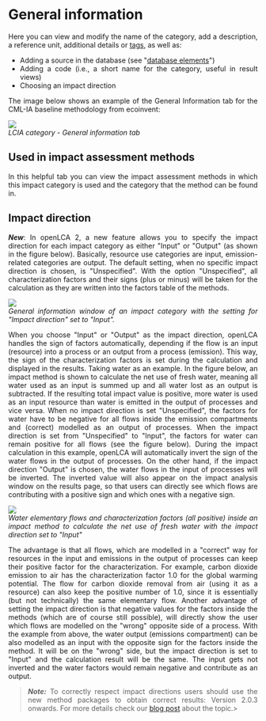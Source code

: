 <div style='text-align: justify;'>

# General information

Here you can view and modify the name of the category, add a description, a reference unit, additional details or [tags](../cheat/tags.md), as well as:

- Adding a source in the database (see "[database elements](../databases/database_elements.md)")
- Adding a code (i.e., a short name for the category, useful in result views)
- Choosing an impact direction

The image below shows an example of the General Information tab for the CML-IA baseline methodology from ecoinvent:

![](../media/lcia_category_window.png)  
_LCIA category - General information tab_

## Used in impact assessment methods

In this helpful tab you can view the impact assessment methods in which this impact category is used and the category that the method can be found in.

## Impact direction

**_New_**: In openLCA 2, a new feature allows you to specify the impact direction for each impact category as either "Input" or "Output" (as shown in the figure below). Basically, resource use categories are input, emission-related categories are output. The default setting, when no specific impact direction is chosen, is "Unspecified". With the option "Unspecified", all characterization factors and their signs (plus or minus) will be taken for the calculation as they are written into the factors table of the methods.

![](../media/impactdirection1.png)  
_General information window of an impact category with the setting for "Impact direction" set to "Input"._

When you choose "Input" or "Output" as the impact direction, openLCA handles the sign of factors automatically, depending if the flow is an input (resource) into a process or an output from a process (emission). This way, the sign of the characterization factors is set during the calculation and displayed in the results. Taking water as an example. In the figure below, an impact method is shown to calculate the net use of fresh water, meaning all water used as an input is summed up and all water lost as an output is subtracted. If the resulting total impact value is positive, more water is used as an input resource than water is emitted in the output of processes and vice versa. When no impact direction is set "Unspecified", the factors for water have to be negative for all flows inside the emission compartments and (correct) modelled as an output of processes. When the impact direction is set from "Unspecified" to "Input", the factors for water can remain positive for all flows (see the figure below). During the impact calculation in this example, openLCA will automatically invert the sign of the water flows in the output of processes. On the other hand, if the impact direction "Output" is chosen, the water flows in the input of processes will be inverted. The inverted value will also appear on the impact analysis window on the results page, so that users can directly see which flows are contributing with a positive sign and which ones with a negative sign.

![](../media/impactdirection2.png)  
_Water elementary flows and characterization factors (all positive) inside an impact method to calculate the net use of fresh water with the impact direction set to "Input"_

The advantage is that all flows, which are modelled in a "correct" way for resources in the input and emissions in the output of processes can keep their positive factor for the characterization. For example, carbon dioxide emission to air has the characterization factor 1.0 for the global warming potential. The flow for carbon dioxide removal from air (using it as a resource) can also keep the positive number of 1.0, since it is essentially (but not technically) the same elementary flow. Another advantage of setting the impact direction is that negative values for the factors inside the methods (which are of course still possible), will directly show the user which flows are modelled on the "wrong" opposite side of a process. With the example from above, the water output (emissions compartment) can be also modelled as an input with the opposite sign for the factors inside the method. It will be on the "wrong" side, but the impact direction is set to "Input" and the calculation result will be the same. The input gets not inverted and the water factors would remain negative and contribute as an output.

>**_Note:_** To correctly respect impact directions users should use the new method packages to obtain correct results: Version 2.0.3 onwards. For more details check our [blog post](https://www.openlca.org/method-package-update-with-impact-directions/) about the topic.>